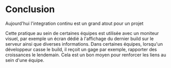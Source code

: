 
# Conclusion

Aujourd'hui l'integration continu est un grand atout pour un projet 



Cette pratique au sein de certaines équipes est utilisée avec un moniteur visuel, par exemple un écran dédié à l'affichage du dernier build sur le serveur ainsi que diverses informations. Dans certaines équipes, lorsqu'un développeur casse le build, il reçoit un gage par exemple, rapporter des croissances le lendemain. Cela est un bon moyen pour renforcer les liens au sein d'une équipe.
